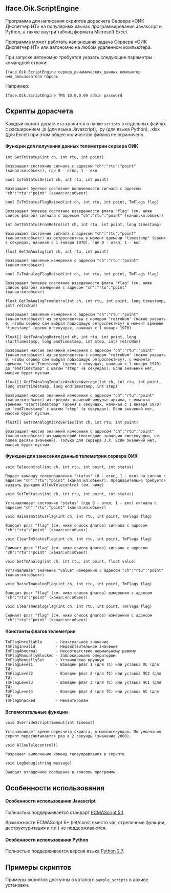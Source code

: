 ## Iface.Oik.ScriptEngine

Программа для написания скриптов дорасчета Сервера «ОИК Диспетчер НТ» на популярных языках программирования Javascript и Python, а также внутри таблиц формата Microsoft Excel.

Программа может работать как внешняя задача Сервера «ОИК Диспетчер НТ» или автономно на любом удаленном компьютера.

При запуске автономно требуется указать следующие параметры командной строки:

    Iface.Oik.ScriptEngine сервер_динамических_данных компьютер имя_пользователя пароль
    
Например:

    Iface.Oik.ScriptEngine TMS 10.0.0.69 admin password

## Скрипты дорасчета

Каждый скрипт дорасчета хранится в папке `scripts` в отдельных файлах с расширением .js (для языка Javascript), .py (для языка Python), .xlsx (для Excel) при этом общее количество файлов не ограничено.



#### Функции для получения данных телеметрии сервера ОИК

```
int GetTmStatus(int ch, int rtu, int point)

Возвращает состояние сигнала с адресом "ch":"rtu":"point" (канал:кп:объект), где 0 - откл, 1 - вкл 
```

```
bool IsTmStatusOn(int ch, int rtu, int point)

Возвращает булевое состояние включенности сигнала с адресом "ch":"rtu":"point" (канал:кп:объект)
```

```
bool IsTmStatusFlagRaised(int ch, int rtu, int point, TmFlags flag)

Возвращает булевое состояние взведенности флага "flag" (см. ниже список флагов) сигнала с адресом "ch":"rtu":"point" (канал:кп:объект)
```

```
int GetTmStatusFromRetro(int ch, int rtu, int point, long timestamp)

Возвращает состояние сигнала с адресом "ch":"rtu":"point" (канал:кп:объект) из ретроспективы в момент времени "timestamp" (время в секундах, начиная с 1 января 1970), где 0 - откл, 1 - вкл 
```

```
float GetTmAnalog(int ch, int rtu, int point)

Возвращает значение измерения с адресом "ch":"rtu":"point" (канал:кп:объект)
```

```
bool IsTmAnalogFlagRaised(int ch, int rtu, int point, TmFlags flag)

Возвращает булевое состояние взведенности флага "flag" (см. ниже список флагов) измерения с адресом "ch":"rtu":"point" (канал:кп:объект)
```

```
float GetTmAnalogFromRetro(int ch, int rtu, int point, long timestamp, int? retroNum)

Возвращает значение измерения с адресом "ch":"rtu":"point" (канал:кп:объект) из ретроспективы с номером "retroNum" (можно указать 0, чтобы сервер сам выбрал подходящую ретроспективу) в момент времени "timestamp" (время в секундах, начиная с 1 января 1970)
```

```
float[] GetTmAnalogRetro(int ch, int rtu, int point, long startTimestamp, long endTimestamp, int step, int? retroNum)

Возвращает массив значений измерения с адресом "ch":"rtu":"point" (канал:кп:объект) из ретроспективы с номером "retroNum" (можно указать 0, чтобы сервер сам выбрал подходящую ретроспективу), с момента времени "startTimestamp" (время в секундах, начиная с 1 января 1970) до "endTimestamp" с шагом "step" (в секундах). Если значений нет, массив будет пустым.
```

```
float[] GetTmAnalogImpulseArchiveAverage(int ch, int rtu, int point, long startTimestamp, long endTimestamp, int step)

Возвращает массив значений измерения с адресом "ch":"rtu":"point" (канал:кп:объект) из средних значений импульс-архива, с момента времени "startTimestamp" (время в секундах, начиная с 1 января 1970) до "endTimestamp" с шагом "step" (в секундах). Если значений нет, массив будет пустым.
```

```
float[] GetTmAnalogMicroSeries(int ch, int rtu, int point)

Возвращает массив значений измерения с адресом "ch":"rtu":"point" (канал:кп:объект) из микросерий (последние значения ежесекундно, не более десяти значений). Только для сервера 3.Х. Если значений нет, массив будет пустым.
```

#### Функции для занесения данных телеметрии сервера ОИК

```
void Telecontrol(int ch, int rtu, int point, int status)

Подает команду телеуправления "status" (0 - откл, 1 - вкл) на сигнал с адресом "ch":"rtu":"point" (канал:кп:объект). Предварительно требуется вызвать функцию AllowTelecontrol (см. ниже)
```

```
void SetTmStatus(int ch, int rtu, int point, int status)

Устанавливает состояние "status" (где 0 - откл, 1 - вкл) сигнала с адресом "ch":"rtu":"point" (канал:кп:объект)
```

```
void RaiseTmStatusFlag(int ch, int rtu, int point, TmFlags flag)

Взводит флаг "flag" (см. ниже список флагов) сигнала с адресом "ch":"rtu":"point" (канал:кп:объект)
```

```
void ClearTmStatusFlag(int ch, int rtu, int point, TmFlags flag)

Снимает флаг "flag" (см. ниже список флагов) сигнала с адресом "ch":"rtu":"point" (канал:кп:объект)
```

```
void SetTmAnalog(int ch, int rtu, int point, float value)

Устанавливает значение "value" измерения с адресом "ch":"rtu":"point" (канал:кп:объект)
```

```
void RaiseTmAnalogFlag(int ch, int rtu, int point, TmFlags flag)

Взводит флаг "flag" (см. ниже список флагов) измерения с адресом "ch":"rtu":"point" (канал:кп:объект)
```

```
void ClearTmAnalogFlag(int ch, int rtu, int point, TmFlags flag)

Снимает флаг "flag" (см. ниже список флагов) измерения с адресом "ch":"rtu":"point" (канал:кп:объект)
```


#### Константы флагов телеметрии

```
TmFlagUnreliable      - Неактуальное значение
TmFlagInvalid         - Недействительное значение
TmFlagAbnormal        - Несоответствие нормальному режиму
TmFlagManuallyBlocked - Заблокировано оператором
TmFlagManuallySet     - Установлено вручную
TmFlagLevel1          - Взведен флаг 1 (для ТС) или уставка ОС (для ТИ)
TmFlagLevel2          - Взведен флаг 2 (для ТС) или уставка ПС2 (для ТИ)
TmFlagLevel3          - Взведен флаг 3 (для ТС) или уставка ПС1 (для ТИ)
TmFlagLevel4          - Взведен флаг 4 (для ТС) или уставка АС (для ТИ)
TmFlagUnacked         - Неквитирован
```

#### Вспомогательные функции

```
void OverrideScriptTimeout(int timeout)

Устанавливает время пересчета скрипта, в миллисекундах. По умолчанию скрипт пересчитывается раз в 2 секунды (значение 2000).
```

```
void AllowTelecontrol()

Разрешает выполнение команд телеуправления в скрипте
```

```
void LogDebug(string message)

Выводит отладочное сообщение в консоль программы
```

## Особенности использования 

#### Особенности использования Javascript

Полностью поддерживается стандарт [ECMAScript 5.1](http://www.ecma-international.org/ecma-262/5.1/).

Возможности ECMAScript 6+ (let/const вместо var, стрелочные функции, деструктуризация и т.п.) не поддерживаются.

#### Особенности использования Python

Полностью поддерживается версия языка [Python 2.7](https://www.python.org/download/releases/2.7/).

## Примеры скриптов
Примеры скриптов доступны в каталоге `sample_scripts` в архиве установки.